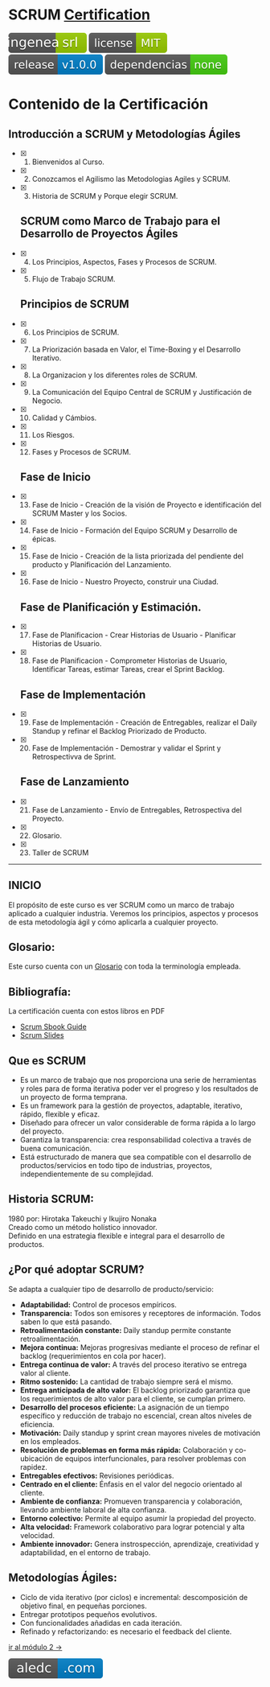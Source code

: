 # SCRUM [Certification](https://github.com/aledc7/Scrum-Certification/blob/master/recursos/Certificado%20SCRUM%20-%20Alejandro%20De%20Castro.pdf)  


[![ingenea.com.ar](https://github.com/aledc7/Scrum-Certification/blob/master/recursos/ingenea.svg)](http://ingenea.com.ar)
[![License](https://github.com/aledc7/Scrum-Certification/blob/master/recursos/mit-license.svg)](https://aledc.com)
[![GitHub release](https://github.com/aledc7/Scrum-Certification/blob/master/recursos/release.svg)](https://aledc.com)
[![Dependencies](https://github.com/aledc7/Scrum-Certification/blob/master/recursos/dependencias-none.svg)](https://aledc.com)




# Contenido de la Certificación


  ## Introducción a SCRUM y Metodologías Ágiles
- [x] 1.  Bienvenidos al Curso.  
- [x] 2.  Conozcamos el Agilismo las Metodologias Agiles y SCRUM.  
- [x] 3.  Historia de SCRUM y Porque elegir SCRUM.  
  
  ## SCRUM como Marco de Trabajo para el Desarrollo de Proyectos Ágiles
  
- [x] 4.  Los Principios, Aspectos, Fases y Procesos de SCRUM.  
- [x] 5.  Flujo de Trabajo SCRUM.  

  ## Principios de SCRUM
  
- [x] 6.  Los Principios de SCRUM.  
- [x] 7.  La Priorización basada en Valor, el Time-Boxing y el Desarrollo Iterativo.  
- [x] 8.  La Organizacion y los diferentes roles de SCRUM.  
- [x] 9.  La Comunicación del Equipo Central de SCRUM y Justificación de Negocio.  
- [x] 10. Calidad y Cámbios.  
- [x] 11. Los Riesgos.  
- [x] 12. Fases y Procesos de SCRUM.  

  ## Fase de Inicio
  
- [x] 13. Fase de Inicio - Creación de la visión de Proyecto e identificación del SCRUM Master y los Socios.  
- [x] 14. Fase de Inicio - Formación del Equipo SCRUM y Desarrollo de épicas.  
- [x] 15. Fase de Inicio - Creación de la lista priorizada del pendiente del producto y Planificación del Lanzamiento.  
- [x] 16. Fase de Inicio - Nuestro Proyecto, construir una Ciudad.  

  ## Fase de Planificación y Estimación.
  
- [x] 17. Fase de Planificacion - Crear Historias de Usuario - Planificar Historias de Usuario.
- [x] 18. Fase de Planificacion - Comprometer Historias de Usuario, Identificar Tareas, estimar Tareas, crear el Sprint Backlog.

  ## Fase de Implementación
  
- [x] 19. Fase de Implementación - Creación de Entregables, realizar el Daily Standup y refinar el Backlog Priorizado de Producto.  
- [x] 20. Fase de Implementación - Demostrar y validar el Sprint y Retrospectivva de Sprint.  

  ## Fase de Lanzamiento  
  
  
- [x] 21. Fase de Lanzamiento - Envío de Entregables, Retrospectiva del Proyecto.  
- [x] 22. Glosario.  
- [x] 23. Taller de SCRUM  


________________________________________________________________________________________________________________________

## INICIO




El propósito de este curso es ver SCRUM como un marco de trabajo aplicado a cualquier industria. Veremos los principios, aspectos y procesos de esta metodología ágil y cómo aplicarla a cualquier proyecto.

## Glosario:
Este curso cuenta con un [Glosario](https://github.com/aledc7/Scrum-Certification/blob/master/glosario.md) con toda la terminología empleada.

## Bibliografía:

La certificación cuenta con estos libros en PDF   
- [Scrum Sbook Guide](https://github.com/aledc7/Scrum-Certification/blob/master/recursos/scrumstudy-sbok-guide-3rd-edition-spanish_.pdf)    
- [Scrum Slides](https://github.com/aledc7/Scrum-Certification/blob/master/recursos/ScrumSlides.pdf)    



## Que es SCRUM
- Es un marco de trabajo que nos proporciona una serie de herramientas y roles para de forma iterativa poder ver el progreso y los resultados de un proyecto de forma temprana.     
- Es un framework para la gestión de proyectos, adaptable, iterativo, rápido, flexible y eficaz.    
- Diseñado para ofrecer un valor considerable de forma rápida a lo largo del proyecto.   
- Garantiza la transparencia: crea responsabilidad colectiva a través de buena comunicación.   
- Está estructurado de manera que sea compatible con el desarrollo de productos/servicios en todo tipo de industrias, proyectos, independientemente de su complejidad.  



## Historia SCRUM:
1980 por: Hirotaka Takeuchi y Ikujiro Nonaka  
Creado como un método holístico innovador.   
Definido en una estrategia flexible e integral para el desarrollo de productos.   

## ¿Por qué adoptar SCRUM?  
Se adapta a cualquier tipo de desarrollo de producto/servicio:  
- __Adaptabilidad:__ Control de procesos empíricos.   
- __Transparencia:__ Todos son emisores y receptores de información. Todos saben lo que está pasando.   
- __Retroalimentación constante:__ Daily standup permite constante retroalimentación.   
- __Mejora continua:__ Mejoras progresivas mediante el proceso de refinar el backlog (requerimientos en cola por hacer).   
- __Entrega continua de valor:__ A través del proceso iterativo se entrega valor al cliente.   
- __Ritmo sostenido:__ La cantidad de trabajo siempre será el mismo.   
- __Entrega anticipada de alto valor:__ El backlog priorizado garantiza que los requerimientos de alto valor para el cliente, se cumplan primero.   
- __Desarrollo del procesos eficiente:__ La asignación de un tiempo específico y reducción de trabajo no escencial, crean altos niveles de eficiencia.   
- __Motivación:__ Daily standup y sprint crean mayores niveles de motivación en los empleados.
- __Resolución de problemas en forma más rápida:__ Colaboración y co-ubicación de equipos interfuncionales, para resolver problemas con rapidez.   
- __Entregables efectivos:__ Revisiones periódicas.   
- __Centrado en el cliente:__ Énfasis en el valor del negocio orientado al cliente.   
- __Ambiente de confianza:__ Promueven transparencia y colaboración, llevando ambiente laboral de alta confianza.   
- __Entorno colectivo:__ Permite al equipo asumir la propiedad del proyecto.   
- __Alta velocidad:__ Framework colaborativo para lograr potencial y alta velocidad.   
- __Ambiente innovador:__ Genera instrospección, aprendizaje, creatividad y adaptabilidad, en el entorno de trabajo.    



## Metodologías Ágiles:

- Ciclo de vida iterativo (por ciclos) e incremental: descomposición de objetivo final, en pequeñas porciones.
- Entregar prototipos pequeños evolutivos.
- Con funcionalidades añadidas en cada iteración.
- Refinado y refactorizando: es necesario el feedback del cliente.



[ir al módulo 2 ->](https://github.com/aledc7/Scrum-Certification/blob/master/modulo2.md)


[![aledc.com](https://github.com/aledc7/Scrum-Certification/blob/master/recursos/aledc.com.svg)](https://aledc.com)
